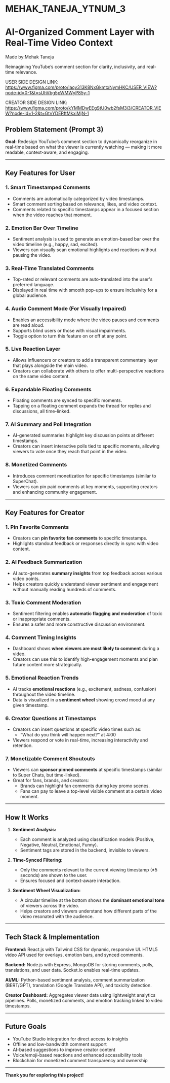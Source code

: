 # MEHAK_TANEJA_YTNUM_3
# AI-Organized Comment Layer with Real-Time Video Context
Made by:Mehak Taneja


Reimagining YouTube’s comment section for clarity, inclusivity, and real-time relevance.

USER SIDE DESIGN LINK: https://www.figma.com/proto/laoy313K8NxGkmtxNymHKC/USER_VIEW?node-id=0-1&t=sUhVbg5pWMWyP85y-1

CREATOR SIDE DESIGN LINK:  https://www.figma.com/proto/kYMMDwEEgStU0wb2fsM3i3/CREATOR_VIEW?node-id=1-2&t=GtvYDERftMkxiMjN-1

## Problem Statement (Prompt 3)

**Goal:** Redesign YouTube’s comment section to dynamically reorganize in real-time based on what the viewer is currently watching — making it more readable, context-aware, and engaging.

---

## Key Features for User

### 1. Smart Timestamped Comments

- Comments are automatically categorized by video timestamps.
- Smart comment sorting based on relevance, likes, and video context.
- Comments related to specific timestamps appear in a focused section when the video reaches that moment.

### 2. Emotion Bar Over Timeline

- Sentiment analysis is used to generate an emotion-based bar over the video timeline (e.g., happy, sad, excited).
- Viewers can visually scan emotional highlights and reactions without pausing the video.

### 3. Real-Time Translated Comments

- Top-rated or relevant comments are auto-translated into the user's preferred language.
- Displayed in real time with smooth pop-ups to ensure inclusivity for a global audience.

### 4. Audio Comment Mode (For Visually Impaired)

- Enables an accessibility mode where the video pauses and comments are read aloud.
- Supports blind users or those with visual impairments.
- Toggle option to turn this feature on or off at any point.

### 5. Live Reaction Layer

- Allows influencers or creators to add a transparent commentary layer that plays alongside the main video.
- Creators can collaborate with others to offer multi-perspective reactions on the same video content.

### 6. Expandable Floating Comments

- Floating comments are synced to specific moments.
- Tapping on a floating comment expands the thread for replies and discussions, all time-linked.

### 7. AI Summary and Poll Integration

- AI-generated summaries highlight key discussion points at different timestamps.
- Creators can insert interactive polls tied to specific moments, allowing viewers to vote once they reach that point in the video.

### 8. Monetized Comments

- Introduces comment monetization for specific timestamps (similar to SuperChat).
- Viewers can pin paid comments at key moments, supporting creators and enhancing community engagement.

---



## Key Features for Creator

### 1. Pin Favorite Comments

- Creators can **pin favorite fan comments** to specific timestamps.
- Highlights standout feedback or responses directly in sync with video content.

### 2. AI Feedback Summarization

- AI auto-generates **summary insights** from top feedback across various video points.
- Helps creators quickly understand viewer sentiment and engagement without manually reading hundreds of comments.

### 3. Toxic Comment Moderation

- Sentiment filtering enables **automatic flagging and moderation** of toxic or inappropriate comments.
- Ensures a safer and more constructive discussion environment.

### 4. Comment Timing Insights

- Dashboard shows **when viewers are most likely to comment** during a video.
- Creators can use this to identify high-engagement moments and plan future content more strategically.

### 5. Emotional Reaction Trends

- AI tracks **emotional reactions** (e.g., excitement, sadness, confusion) throughout the video timeline.
- Data is visualized in a **sentiment wheel** showing crowd mood at any given timestamp.

### 6. Creator Questions at Timestamps

- Creators can insert questions at specific video times such as:
  - “What do you think will happen next?” at 4:00
- Viewers respond or vote in real-time, increasing interactivity and retention.

### 7. Monetizable Comment Shoutouts

- Viewers can **sponsor pinned comments** at specific timestamps (similar to Super Chats, but time-linked).
- Great for fans, brands, and creators:
  - Brands can highlight fan comments during key promo scenes.
  - Fans can pay to leave a top-level visible comment at a certain video moment.

---

## How It Works

1. **Sentiment Analysis:**
   - Each comment is analyzed using classification models (Positive, Negative, Neutral, Emotional, Funny).
   - Sentiment tags are stored in the backend, invisible to viewers.

2. **Time-Synced Filtering:**
   - Only the comments relevant to the current viewing timestamp (±5 seconds) are shown to the user.
   - Ensures focused and context-aware interaction.

3. **Sentiment Wheel Visualization:**
   - A circular timeline at the bottom shows the **dominant emotional tone** of viewers across the video.
   - Helps creators and viewers understand how different parts of the video resonated with the audience.

---
## Tech Stack & Implementation

**Frontend:** React.js with Tailwind CSS for dynamic, responsive UI. HTML5 video API used for overlays, emotion bars, and synced comments.

**Backend:** Node.js with Express, MongoDB for storing comments, polls, translations, and user data. Socket.io enables real-time updates.

**AI/ML:** Python-based sentiment analysis, comment summarization (BERT/GPT), translation (Google Translate API), and toxicity detection.

**Creator Dashboard:** Aggregates viewer data using lightweight analytics pipelines. Polls, monetized comments, and emotion tracking linked to video timestamps.

---

## Future Goals

- YouTube Studio integration for direct access to insights  
- Offline and low-bandwidth comment support  
- AI-based suggestions to improve creator content  
- Voice/emoji-based reactions and enhanced accessibility tools  
- Blockchain for monetized comment transparency and ownership  

---

**Thank you for exploring this project!**

